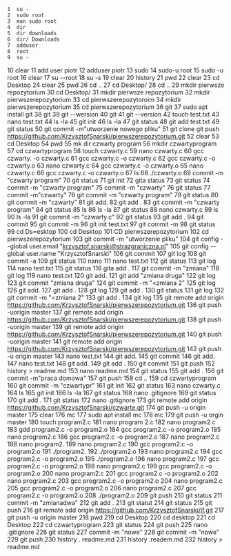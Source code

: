     1  su -
    2  sudo root
    3  man sudo root
    4  dir
    5  dir downloads
    6  dir/ Downloads
    7  adduser
    8  root
    9  su -
   10  clear
   11  add user piotr
   12  adduser piotr
   13  sudo
   14  sudo-u root
   15  sudo -u root
   16  clear
   17  su --root
   18  su -s
   19  clear
   20  history
   21  pwd
   22  clear
   23  cd Desktop
   24  clear
   25  pwd
   26  cd ..
   27  cd Desktop/
   28  cd ..
   29  mkdir pierwsze repozytorium
   30  cd Desktop/
   31  mkdir pierwsze repozytorium
   32  mkdir pierwszerepozytorium
   33  cd pierwszerepozytoroim
   34  mkdir pierwszerepozytorium
   35  cd pierwszerepozytorium
   36  git
   37  sudo apt install git
   38  git
   39  git --wersion
   40  git
   41  git --version
   42  touch test.txt
   43  nano test.txt
   44  ls -la
   45  git init
   46  ls -la
   47  git status
   48  git add test.txt
   49  git status
   50  git commit -m"utworzenie nowego pliku"
   51  git clone git push https://github.com/KrzysztofSnarski/pierwszerepozytorium.git
   52  clear
   53  cd Desktop
   54  pwd
   55  mk dir czwarty program
   56  mkdir czwartyprogram
   57  cd czwartyprogram
   58  touch czwarty.c
   59  nano czwarty.c
   60  gcc czwarty. -o czwarty.c
   61  gcc czwarty.c -o czwarty.c
   62  gcc czwarty.c -o czwarty.o
   63  nano czwarty.c
   64  gcc czwarty.c -o czwarty.o
   65  nano czwarty.c
   66  gcc czwarty.c -o czwarty.o
   67  ls
   68  ./czwarty.o
   69  commit -m "czwarty program"
   70  git status
   71  git init
   72  gita status
   73  git status
   74  commit -m "czwarty program"
   75  commit -m "czwarty"
   76  git status
   77  commit -m"czwarty"
   78  git commit -m "czwarty program"
   79  git status
   80  git commit -m "czwarty"
   81  git add.
   82  git add .
   83  git commit -m "czwarty program"
   84  git status
   85  ls
   86  ls -la
   87  git status
   88  nano czwarty.c
   89  ls
   90  ls -la
   91  git commit -m "czwarty.c"
   92  git status
   93  git add .
   94  git commit
   95  git commit -m
   96  git init test.txt
   97  git commit -m
   98  git status
   99  cd Ds=esktop
  100  cd Desktop
  101  CD pierwszerepozytorium
  102  cd pierwszerepozytorium
  103  git commit -m "utworzenie pliku"
  104  git config --global user.email "krzysztof.snarski@strazgraniczna.pl"
  105  git config --global user.name "KrzysztofSnarski"
  106  git commit
  107  git log
  108  git commit -a
  109  git status
  110  nano
  111  nano test.txt
  112  git status
  113  git log
  114  nano test.txt
  115  git status
  116  gita add .
  117  git commit -m "zmiana"
  118  git log
  119  nano test.txt
  120  git add.
  121  git add "zmiana druga"
  122  git log
  123  git commit "zmiana druga"
  124  git commit -m "<zmiana 2"
  125  git log
  126  git add.
  127  git add .
  128  git log
  129  git add .
  130  git status
  131  git log
  132  git commit -m "<zmiana 2"
  133  git add .
  134  git log
  135  git remote add origin https://github.com/KrzysztofSnarski/pierwszerepozytorium.git
  136  git push -uorigin master
  137  git remote add origin https://github.com/KrzysztofSnarski/pierwszerepozytorium.git
  138  git push -uorigin master
  139  git remote add origin https://github.com/KrzysztofSnarski/pierwszerepozytorium.git
  140  git push -uorigin master
  141  git remote add origin https://github.com/KrzysztofSnarski/pierwszerepozytorium.git
  142  git push -u origin master
  143  nano test.txt
  144  git add.
  145  git commit
  146  git add.
  147  nano test.txt
  148  git add.
  149  git add .
  150  git commit
  151  git push
  152  history > readme.md
  153  nano readme.md
  154  git status
  155  git add .
  156  git commit -m"praca domowa"
  157  git push
  158  cd ..
  159  cd czwartyprogram
  160  git commit -m "czwartypr"
  161  git init
  162  git status
  163  nano czwarty.c
  164  ls
  165  git init
  166  ls -la
  167  git status
  168  nano .gitignore
  169  git status
  170  git add .
  171  git status
  172  nano .gitignore
  173  git remote add origin https://github.com/KrzysztofSnarski/czwarte.git
  174  git push -u origin master
  175  clear
  176  mc
  177  sudo apt install mc
  178  mc
  179  git push -u orgin master
  180  touch program2.c
  181  nano program 2.c
  182  nano program2.c
  183  gdd program2.c -o program2.o
  184  gcc program2.c -o program2.o
  185  nano program2.c
  186  gcc program2.c -o program2.o
  187  nano program2.c
  188  nano program2.
  189  nano program2.c
  190  gcc program2.c -o program2.o
  191  ./program2.
  192  ./program2.o
  193  nano program2.c
  194  gcc program2.c -o program2.o
  195  ./program2.o
  196  nano program2.c
  197  gcc program2.c -o program2.o
  198  nano program2.c
  199  gcc program2.c -o program2.o
  200  nano program2.c
  201  gcc program2.c -o program2.o
  202  nano program2.c
  203  gcc program2.c -o program2.o
  204  nano program2.c
  205  gcc program2.c -o program2.o
  206  nano program2.c
  207  gcc program2.c -o program2.o
  208  ./program2.o
  209  git push
  210  git status
  211  commit -m "zmianadwa"
  212  git add .
  213  git statut
  214  git status
  215  git push
  216  git remote add origin https://github.com/KrzysztofSnarski/if.git
  217  git push -u origin master
  218  pwd
  219  cd Desktop
  220  cd desktop
  221  cd Desktop
  222  cd czwartyprogram
  223  git status
  224  git push
  225  nano .gitignore
  226  git status
  227  commit -m "nowe"
  228  git commit -m "nowe"
  229  git push
  230  history . readme.md
  231  history .readem.md
  232  history > readme.md

